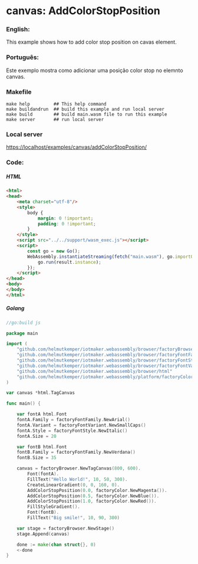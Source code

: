 # canvas: AddColorStopPosition

### English:

This example shows how to add color stop position on cavas element.

### Português:

Este exemplo mostra como adicionar uma posição color stop no elemnto canvas.

### Makefile

```shell
make help         ## This help command
make buildandrun  ## build this example and run local server
make build        ## build main.wasm file to run this example
make server       ## run local server
```

### Local server

[https://localhost/examples/canvas/addColorStopPosition/](https://localhost/examples/canvas/addColorStopPosition/)

### Code:

##### HTML

```html
<html>
<head>
    <meta charset="utf-8"/>
    <style>
        body {
            margin: 0 !important;
            padding: 0 !important;
        }
    </style>
    <script src="../../support/wasm_exec.js"></script>
    <script>
        const go = new Go();
        WebAssembly.instantiateStreaming(fetch("main.wasm"), go.importObject).then((result) => {
            go.run(result.instance);
        });
    </script>
</head>
<body>
</body>
</html>
```

##### Golang

```go
//go:build js

package main

import (
	"github.com/helmutkemper/iotmaker.webassembly/browser/factoryBrowser"
	"github.com/helmutkemper/iotmaker.webassembly/browser/factoryFontFamily"
	"github.com/helmutkemper/iotmaker.webassembly/browser/factoryFontStyle"
	"github.com/helmutkemper/iotmaker.webassembly/browser/factoryFontVariant"
	"github.com/helmutkemper/iotmaker.webassembly/browser/html"
	"github.com/helmutkemper/iotmaker.webassembly/platform/factoryColor"
)

var canvas *html.TagCanvas

func main() {

	var fontA html.Font
	fontA.Family = factoryFontFamily.NewArial()
	fontA.Variant = factoryFontVariant.NewSmallCaps()
	fontA.Style = factoryFontStyle.NewItalic()
	fontA.Size = 20

	var fontB html.Font
	fontB.Family = factoryFontFamily.NewVerdana()
	fontB.Size = 35

	canvas = factoryBrowser.NewTagCanvas(800, 600).
		Font(fontA).
		FillText("Hello World!", 10, 50, 300).
		CreateLinearGradient(0, 0, 160, 0).
		AddColorStopPosition(0.0, factoryColor.NewMagenta()).
		AddColorStopPosition(0.5, factoryColor.NewBlue()).
		AddColorStopPosition(1.0, factoryColor.NewRed()).
		FillStyleGradient().
		Font(fontB).
		FillText("Big smile!", 10, 90, 300)

	var stage = factoryBrowser.NewStage()
	stage.Append(canvas)

	done := make(chan struct{}, 0)
	<-done
}
```
